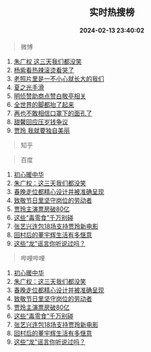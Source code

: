 <div align="center"><h2>实时热搜榜</h2><h4>2024-02-13 23:40:02</h4></div>

> 微博  

1. [朱广权 这三天我们都没笑](https://s.weibo.com/weibo?q=%E6%9C%B1%E5%B9%BF%E6%9D%83%20%E8%BF%99%E4%B8%89%E5%A4%A9%E6%88%91%E4%BB%AC%E9%83%BD%E6%B2%A1%E7%AC%91&t=31&band_rank=1&Refer=top)<br />
2. [杨紫看热辣滚烫看哭了](https://s.weibo.com/weibo?q=%E6%9D%A8%E7%B4%AB%E7%9C%8B%E7%83%AD%E8%BE%A3%E6%BB%9A%E7%83%AB%E7%9C%8B%E5%93%AD%E4%BA%86&t=31&band_rank=2&Refer=top)<br />
3. [老照片里是一不小心就长大的我们](https://s.weibo.com/weibo?q=%23%E8%80%81%E7%85%A7%E7%89%87%E9%87%8C%E6%98%AF%E4%B8%80%E4%B8%8D%E5%B0%8F%E5%BF%83%E5%B0%B1%E9%95%BF%E5%A4%A7%E7%9A%84%E6%88%91%E4%BB%AC%23&t=31&band_rank=3&Refer=top)<br />
4. [夏之光手滑](https://s.weibo.com/weibo?q=%23%E5%A4%8F%E4%B9%8B%E5%85%89%E6%89%8B%E6%BB%91%23&t=31&band_rank=4&Refer=top)<br />
5. [明侦赞助商点赞白敬亭相关](https://s.weibo.com/weibo?q=%23%E6%98%8E%E4%BE%A6%E8%B5%9E%E5%8A%A9%E5%95%86%E7%82%B9%E8%B5%9E%E7%99%BD%E6%95%AC%E4%BA%AD%E7%9B%B8%E5%85%B3%23&t=31&band_rank=5&Refer=top)<br />
6. [全世界的脚都抬了起来](https://s.weibo.com/weibo?q=%E5%85%A8%E4%B8%96%E7%95%8C%E7%9A%84%E8%84%9A%E9%83%BD%E6%8A%AC%E4%BA%86%E8%B5%B7%E6%9D%A5&t=31&band_rank=6&Refer=top)<br />
7. [再也不敢相信口罩下的面孔了](https://s.weibo.com/weibo?q=%E5%86%8D%E4%B9%9F%E4%B8%8D%E6%95%A2%E7%9B%B8%E4%BF%A1%E5%8F%A3%E7%BD%A9%E4%B8%8B%E7%9A%84%E9%9D%A2%E5%AD%94%E4%BA%86&t=31&band_rank=7&Refer=top)<br />
8. [甜馨回应压岁钱争议](https://s.weibo.com/weibo?q=%23%E7%94%9C%E9%A6%A8%E5%9B%9E%E5%BA%94%E5%8E%8B%E5%B2%81%E9%92%B1%E4%BA%89%E8%AE%AE%23&t=31&band_rank=8&Refer=top)<br />
9. [贾玲 我就要独自美丽](https://s.weibo.com/weibo?q=%E8%B4%BE%E7%8E%B2%20%E6%88%91%E5%B0%B1%E8%A6%81%E7%8B%AC%E8%87%AA%E7%BE%8E%E4%B8%BD&t=31&band_rank=9&Refer=top)<br />

> 知乎  


> 百度  

1. [初心暖中华](https://www.baidu.com/s?wd=%E5%88%9D%E5%BF%83%E6%9A%96%E4%B8%AD%E5%8D%8E&sa=fyb_news&rsv_dl=fyb_news)<br />
2. [朱广权：这三天我们都没笑](https://www.baidu.com/s?wd=%E6%9C%B1%E5%B9%BF%E6%9D%83%EF%BC%9A%E8%BF%99%E4%B8%89%E5%A4%A9%E6%88%91%E4%BB%AC%E9%83%BD%E6%B2%A1%E7%AC%91&sa=fyb_news&rsv_dl=fyb_news)<br />
3. [春晚走位都精心设计并被准确呈现](https://www.baidu.com/s?wd=%E6%98%A5%E6%99%9A%E8%B5%B0%E4%BD%8D%E9%83%BD%E7%B2%BE%E5%BF%83%E8%AE%BE%E8%AE%A1%E5%B9%B6%E8%A2%AB%E5%87%86%E7%A1%AE%E5%91%88%E7%8E%B0&sa=fyb_news&rsv_dl=fyb_news)<br />
4. [致敬节日里坚守岗位的劳动者](https://www.baidu.com/s?wd=%E8%87%B4%E6%95%AC%E8%8A%82%E6%97%A5%E9%87%8C%E5%9D%9A%E5%AE%88%E5%B2%97%E4%BD%8D%E7%9A%84%E5%8A%B3%E5%8A%A8%E8%80%85&sa=fyb_news&rsv_dl=fyb_news)<br />
5. [贾玲主演票房破80亿](https://www.baidu.com/s?wd=%E8%B4%BE%E7%8E%B2%E4%B8%BB%E6%BC%94%E7%A5%A8%E6%88%BF%E7%A0%B480%E4%BA%BF&sa=fyb_news&rsv_dl=fyb_news)<br />
6. [这些“毒零食”千万别碰](https://www.baidu.com/s?wd=%E8%BF%99%E4%BA%9B%E2%80%9C%E6%AF%92%E9%9B%B6%E9%A3%9F%E2%80%9D%E5%8D%83%E4%B8%87%E5%88%AB%E7%A2%B0&sa=fyb_news&rsv_dl=fyb_news)<br />
7. [张艺兴连包18场支持贾玲新电影](https://www.baidu.com/s?wd=%E5%BC%A0%E8%89%BA%E5%85%B4%E8%BF%9E%E5%8C%8518%E5%9C%BA%E6%94%AF%E6%8C%81%E8%B4%BE%E7%8E%B2%E6%96%B0%E7%94%B5%E5%BD%B1&sa=fyb_news&rsv_dl=fyb_news)<br />
8. [回村后的董宇辉生活有多惬意](https://www.baidu.com/s?wd=%E5%9B%9E%E6%9D%91%E5%90%8E%E7%9A%84%E8%91%A3%E5%AE%87%E8%BE%89%E7%94%9F%E6%B4%BB%E6%9C%89%E5%A4%9A%E6%83%AC%E6%84%8F&sa=fyb_news&rsv_dl=fyb_news)<br />
9. [这些“龙”谣言你听说过吗？](https://www.baidu.com/s?wd=%E8%BF%99%E4%BA%9B%E2%80%9C%E9%BE%99%E2%80%9D%E8%B0%A3%E8%A8%80%E4%BD%A0%E5%90%AC%E8%AF%B4%E8%BF%87%E5%90%97%EF%BC%9F&sa=fyb_news&rsv_dl=fyb_news)<br />

> 哔哩哔哩  

1. [初心暖中华](https://www.baidu.com/s?wd=%E5%88%9D%E5%BF%83%E6%9A%96%E4%B8%AD%E5%8D%8E&sa=fyb_news&rsv_dl=fyb_news)<br />
2. [朱广权：这三天我们都没笑](https://www.baidu.com/s?wd=%E6%9C%B1%E5%B9%BF%E6%9D%83%EF%BC%9A%E8%BF%99%E4%B8%89%E5%A4%A9%E6%88%91%E4%BB%AC%E9%83%BD%E6%B2%A1%E7%AC%91&sa=fyb_news&rsv_dl=fyb_news)<br />
3. [春晚走位都精心设计并被准确呈现](https://www.baidu.com/s?wd=%E6%98%A5%E6%99%9A%E8%B5%B0%E4%BD%8D%E9%83%BD%E7%B2%BE%E5%BF%83%E8%AE%BE%E8%AE%A1%E5%B9%B6%E8%A2%AB%E5%87%86%E7%A1%AE%E5%91%88%E7%8E%B0&sa=fyb_news&rsv_dl=fyb_news)<br />
4. [致敬节日里坚守岗位的劳动者](https://www.baidu.com/s?wd=%E8%87%B4%E6%95%AC%E8%8A%82%E6%97%A5%E9%87%8C%E5%9D%9A%E5%AE%88%E5%B2%97%E4%BD%8D%E7%9A%84%E5%8A%B3%E5%8A%A8%E8%80%85&sa=fyb_news&rsv_dl=fyb_news)<br />
5. [贾玲主演票房破80亿](https://www.baidu.com/s?wd=%E8%B4%BE%E7%8E%B2%E4%B8%BB%E6%BC%94%E7%A5%A8%E6%88%BF%E7%A0%B480%E4%BA%BF&sa=fyb_news&rsv_dl=fyb_news)<br />
6. [这些“毒零食”千万别碰](https://www.baidu.com/s?wd=%E8%BF%99%E4%BA%9B%E2%80%9C%E6%AF%92%E9%9B%B6%E9%A3%9F%E2%80%9D%E5%8D%83%E4%B8%87%E5%88%AB%E7%A2%B0&sa=fyb_news&rsv_dl=fyb_news)<br />
7. [张艺兴连包18场支持贾玲新电影](https://www.baidu.com/s?wd=%E5%BC%A0%E8%89%BA%E5%85%B4%E8%BF%9E%E5%8C%8518%E5%9C%BA%E6%94%AF%E6%8C%81%E8%B4%BE%E7%8E%B2%E6%96%B0%E7%94%B5%E5%BD%B1&sa=fyb_news&rsv_dl=fyb_news)<br />
8. [回村后的董宇辉生活有多惬意](https://www.baidu.com/s?wd=%E5%9B%9E%E6%9D%91%E5%90%8E%E7%9A%84%E8%91%A3%E5%AE%87%E8%BE%89%E7%94%9F%E6%B4%BB%E6%9C%89%E5%A4%9A%E6%83%AC%E6%84%8F&sa=fyb_news&rsv_dl=fyb_news)<br />
9. [这些“龙”谣言你听说过吗？](https://www.baidu.com/s?wd=%E8%BF%99%E4%BA%9B%E2%80%9C%E9%BE%99%E2%80%9D%E8%B0%A3%E8%A8%80%E4%BD%A0%E5%90%AC%E8%AF%B4%E8%BF%87%E5%90%97%EF%BC%9F&sa=fyb_news&rsv_dl=fyb_news)<br />
